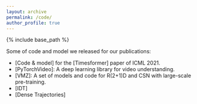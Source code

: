 ```yaml
---
layout: archive
permalink: /code/
author_profile: true
---
```


{% include base_path %}

Some of code and model we released for our publications:
* [Code & model] for the [Timesformer] paper of ICML 2021.
* [PyTorchVideo]: A deep learning library for video understanding.
* [VMZ]: A set of models and code for R(2+1)D and CSN with large-scale pre-training.
* [IDT] 
* [Dense Trajectories]  
